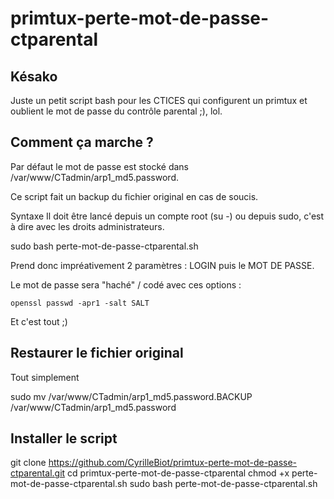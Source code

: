 # primtux-perte-mot-de-passe-ctparental

## Késako
Juste un petit script bash pour les CTICES qui configurent un primtux et oublient le mot de passe du contrôle parental ;), lol.

## Comment ça marche ?
Par défaut le mot de passe est stocké dans /var/www/CTadmin/arp1_md5.password.

Ce script fait un backup du fichier original en cas de soucis.

Syntaxe
Il doit être lancé depuis un compte root (su -) ou depuis sudo, c'est à dire avec les droits administrateurs.

sudo bash perte-mot-de-passe-ctparental.sh <LOGIN> <MOT DE PASSE>
  
Prend donc impréativement 2 paramètres : LOGIN puis le MOT DE PASSE.

Le mot de passe sera "haché" / codé avec ces options :

```openssl passwd -apr1 -salt SALT ```

Et c'est tout ;)

## Restaurer le fichier original
Tout simplement 

sudo mv /var/www/CTadmin/arp1_md5.password.BACKUP /var/www/CTadmin/arp1_md5.password

## Installer le script
git clone https://github.com/CyrilleBiot/primtux-perte-mot-de-passe-ctparental.git
cd primtux-perte-mot-de-passe-ctparental
chmod +x perte-mot-de-passe-ctparental.sh
sudo bash perte-mot-de-passe-ctparental.sh <LOGIN> <MOT DE PASSE>

